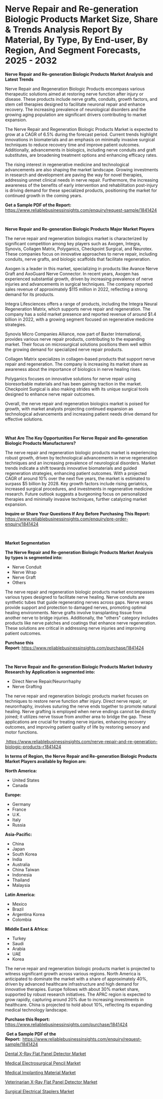 <p><h1>Nerve Repair and Re-generation Biologic Products Market Size, Share & Trends Analysis Report By Material, By Type, By End-user, By Region, And Segment Forecasts, 2025 - 2032</h1></p><p><strong>Nerve Repair and Re-generation Biologic Products Market Analysis and Latest Trends</strong></p>
<p><p>Nerve Repair and Regeneration Biologic Products encompass various therapeutic solutions aimed at restoring nerve function after injury or disease. These products include nerve grafts, conduits, growth factors, and stem cell therapies designed to facilitate neuronal repair and enhance recovery. The increasing prevalence of neurological disorders and the growing aging population are significant drivers contributing to market expansion.</p><p>The Nerve Repair and Regeneration Biologic Products Market is expected to grow at a CAGR of 6.5% during the forecast period. Current trends highlight innovations in biomaterials and an emphasis on minimally invasive surgical techniques to reduce recovery time and improve patient outcomes. Additionally, advancements in biologics, including nerve conduits and graft substitutes, are broadening treatment options and enhancing efficacy rates.</p><p>The rising interest in regenerative medicine and technological advancements are also shaping the market landscape. Growing investments in research and development are paving the way for novel therapies, addressing unmet clinical needs in nerve repair. Furthermore, the increasing awareness of the benefits of early intervention and rehabilitation post-injury is driving demand for these specialized products, positioning the market for continued growth in the coming years.</p></p>
<p><strong>Get a Sample PDF of the Report:&nbsp;</strong> <a href="https://www.reliablebusinessinsights.com/enquiry/request-sample/1841424?utm_campaign=1106&utm_medium=2&utm_source=Github&utm_content=ia&utm_term=05032025&utm_id=nerve-repair-and-re-generation-biologic-products">https://www.reliablebusinessinsights.com/enquiry/request-sample/1841424</a></p>
<p>&nbsp;</p>
<p><strong>Nerve Repair and Re-generation Biologic Products Major Market Players</strong></p>
<p><p>The nerve repair and regeneration biologics market is characterized by significant competition among key players such as Axogen, Integra, Synovis, Collagen Matrix, Polyganics, Checkpoint Surgical, and Neurotex. These companies focus on innovative approaches to nerve repair, including conduits, nerve grafts, and biologic scaffolds that facilitate regeneration.</p><p>Axogen is a leader in this market, specializing in products like Avance Nerve Graft and AxoGuard Nerve Connector. In recent years, Axogen has experienced substantial growth, driven by increasing prevalence of nerve injuries and advancements in surgical techniques. The company reported sales revenue of approximately $115 million in 2022, reflecting a strong demand for its products.</p><p>Integra Lifesciences offers a range of products, including the Integra Neural Regeneration Matrix, which supports nerve repair and regeneration. The company has a solid market presence and reported revenue of around $1.4 billion in 2022, with a growing segment focused on regenerative medicine strategies.</p><p>Synovis Micro Companies Alliance, now part of Baxter International, provides various nerve repair products, contributing to the expanding market. Their focus on microsurgical solutions positions them well within the growing demand for specialized nerve repair products.</p><p>Collagen Matrix specializes in collagen-based products that support nerve repair and regeneration. The company is increasing its market share as awareness about the importance of biologics in nerve healing rises.</p><p>Polyganics focuses on innovative solutions for nerve repair using bioresorbable materials and has been gaining traction in the market. Checkpoint Surgical is also making strides with its unique surgical tools designed to enhance nerve repair outcomes.</p><p>Overall, the nerve repair and regeneration biologics market is poised for growth, with market analysts projecting continued expansion as technological advancements and increasing patient needs drive demand for effective solutions.</p></p>
<p>&nbsp;</p>
<p><strong>What Are The Key Opportunities For Nerve Repair and Re-generation Biologic Products Manufacturers?</strong></p>
<p><p>The nerve repair and regeneration biologic products market is experiencing robust growth, driven by technological advancements in nerve regeneration techniques and an increasing prevalence of neurological disorders. Market trends indicate a shift towards innovative biomaterials and guided regeneration strategies, enhancing patient outcomes. With a projected CAGR of around 10% over the next five years, the market is estimated to surpass $5 billion by 2028. Key growth factors include rising geriatrics, increased surgical procedures, and investments in regenerative medicine research. Future outlook suggests a burgeoning focus on personalized therapies and minimally invasive techniques, further catalyzing market expansion.</p></p>
<p><strong>Inquire or Share Your Questions If Any Before Purchasing This Report:</strong> <a href="https://www.reliablebusinessinsights.com/enquiry/pre-order-enquiry/1841424?utm_campaign=1106&utm_medium=2&utm_source=Github&utm_content=ia&utm_term=05032025&utm_id=nerve-repair-and-re-generation-biologic-products">https://www.reliablebusinessinsights.com/enquiry/pre-order-enquiry/1841424</a></p>
<p>&nbsp;</p>
<p><strong>Market Segmentation</strong></p>
<p><strong>The Nerve Repair and Re-generation Biologic Products Market Analysis by types is segmented into:</strong></p>
<p><ul><li>Nerve Conduit</li><li>Nerve Wrap</li><li>Nerve Graft</li><li>Others</li></ul></p>
<p><p>The nerve repair and regeneration biologic products market encompasses various types designed to facilitate nerve healing. Nerve conduits are synthetic tubes that guide regenerating nerves across gaps. Nerve wraps provide support and protection to damaged nerves, promoting optimal healing environments. Nerve grafts involve transplanting tissue from another nerve to bridge injuries. Additionally, the "others" category includes products like nerve patches and coatings that enhance nerve regeneration. These solutions are critical in addressing nerve injuries and improving patient outcomes.</p></p>
<p><strong>Purchase this Report:&nbsp;</strong><a href="https://www.reliablebusinessinsights.com/purchase/1841424?utm_campaign=1106&utm_medium=2&utm_source=Github&utm_content=ia&utm_term=05032025&utm_id=nerve-repair-and-re-generation-biologic-products">https://www.reliablebusinessinsights.com/purchase/1841424</a></p>
<p>&nbsp;</p>
<p><strong>The Nerve Repair and Re-generation Biologic Products Market Industry Research by Application is segmented into:</strong></p>
<p><ul><li>Direct Nerve Repair/Neurorrhaphy</li><li>Nerve Grafting</li></ul></p>
<p><p>The nerve repair and regeneration biologic products market focuses on techniques to restore nerve function after injury. Direct nerve repair, or neurorrhaphy, involves suturing the nerve ends together to promote natural healing. Nerve grafting is employed when nerve endings cannot be directly joined; it utilizes nerve tissue from another area to bridge the gap. These applications are crucial for treating nerve injuries, enhancing recovery outcomes, and improving patient quality of life by restoring sensory and motor functions.</p></p>
<p><a href="https://www.reliablebusinessinsights.com/nerve-repair-and-re-generation-biologic-products-r1841424?utm_campaign=1106&utm_medium=2&utm_source=Github&utm_content=ia&utm_term=05032025&utm_id=nerve-repair-and-re-generation-biologic-products">&nbsp;https://www.reliablebusinessinsights.com/nerve-repair-and-re-generation-biologic-products-r1841424</a></p>
<p><strong>In terms of Region, the Nerve Repair and Re-generation Biologic Products Market Players available by Region are:</strong></p>
<p>
    <p> <strong> North America: </strong>
        <ul>
            <li>United States</li>
            <li>Canada</li>
        </ul>
        </p> 
    <p> <strong> Europe: </strong>
        <ul>
            <li>Germany</li>
            <li>France</li>
            <li>U.K.</li>
            <li>Italy</li>
            <li>Russia</li>
        </ul>
        </p> 
    <p> <strong> Asia-Pacific: </strong>
        <ul>
            <li>China</li>
            <li>Japan</li>
            <li>South Korea</li>
            <li>India</li>
            <li>Australia</li>
            <li>China Taiwan</li>
            <li>Indonesia</li>
            <li>Thailand</li>
            <li>Malaysia</li>
        </ul>
        </p> 
    <p> <strong> Latin America: </strong>
        <ul>
            <li>Mexico</li>
            <li>Brazil</li>
            <li>Argentina Korea</li>
            <li>Colombia</li>
        </ul>
        </p> 
    <p> <strong> Middle East & Africa: </strong>
        <ul>
            <li>Turkey</li>
            <li>Saudi</li>
            <li>Arabia</li>
            <li>UAE</li>
            <li>Korea</li>
        </ul>
    </p>
    </p>
<p><p>The nerve repair and regeneration biologic products market is projected to witness significant growth across various regions. North America is anticipated to dominate the market with a share of approximately 40%, driven by advanced healthcare infrastructure and high demand for innovative therapies. Europe follows with about 30% market share, supported by robust research initiatives. The APAC region is expected to grow rapidly, capturing around 20% due to increasing investments in healthcare. China is projected to hold about 10%, reflecting its expanding medical technology landscape.</p></p>
<p><strong>Purchase this Report: </strong><a href="https://www.reliablebusinessinsights.com/purchase/1841424?utm_campaign=1106&utm_medium=2&utm_source=Github&utm_content=ia&utm_term=05032025&utm_id=nerve-repair-and-re-generation-biologic-products">https://www.reliablebusinessinsights.com/purchase/1841424</a></p>
<p>&nbsp;<strong>Get a Sample PDF of the Report:&nbsp;&nbsp;</strong><a href="https://www.reliablebusinessinsights.com/enquiry/request-sample/1841424?utm_campaign=1106&utm_medium=2&utm_source=Github&utm_content=ia&utm_term=05032025&utm_id=nerve-repair-and-re-generation-biologic-products">https://www.reliablebusinessinsights.com/enquiry/request-sample/1841424</a></p>
<p><strong></strong></p>
<p><p><a href="https://github.com/xienhtaw/Market-Research-Report-List-1/blob/main/dental-x-ray-flat-panel-detector-market.md?utm_campaign=1106&utm_medium=2&utm_source=Github&utm_content=ia&utm_term=05032025&utm_id=nerve-repair-and-re-generation-biologic-products">Dental X-Ray Flat Panel Detector Market</a></p><p><a href="https://github.com/gasikcalbos8/Market-Research-Report-List-1/blob/main/medical-electrosurgical-pencil-market.md?utm_campaign=1106&utm_medium=2&utm_source=Github&utm_content=ia&utm_term=05032025&utm_id=nerve-repair-and-re-generation-biologic-products">Medical Electrosurgical Pencil Market</a></p><p><a href="https://github.com/abdhsheila7/Market-Research-Report-List-1/blob/main/medical-implanting-material-market.md?utm_campaign=1106&utm_medium=2&utm_source=Github&utm_content=ia&utm_term=05032025&utm_id=nerve-repair-and-re-generation-biologic-products">Medical Implanting Material Market</a></p><p><a href="https://github.com/godekkutero4/Market-Research-Report-List-1/blob/main/veterinarian-x-ray-flat-panel-detector-market.md?utm_campaign=1106&utm_medium=2&utm_source=Github&utm_content=ia&utm_term=05032025&utm_id=nerve-repair-and-re-generation-biologic-products">Veterinarian X-Ray Flat Panel Detector Market</a></p><p><a href="https://github.com/dringmurza6r/Market-Research-Report-List-1/blob/main/surgical-electrical-staplers-market.md?utm_campaign=1106&utm_medium=2&utm_source=Github&utm_content=ia&utm_term=05032025&utm_id=nerve-repair-and-re-generation-biologic-products">Surgical Electrical Staplers Market</a></p></p>